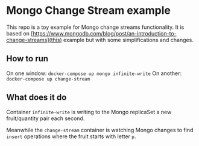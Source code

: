 # Mongo Change Stream example

This repo is a toy example for Mongo change streams functionality. It is based on [https://www.mongodb.com/blog/post/an-introduction-to-change-streams](this) example but with some simplifications and changes.

## How to run

On one window: `docker-compose up mongo infinite-write`
On another: `docker-compose up change-stream`

## What does it do

Container `infinite-write` is writing to the Mongo replicaSet a new fruit/quantity pair each second.

Meanwhile the `change-stream` container is watching Mongo changes to find `insert` operations where the fruit starts with letter `p`.
